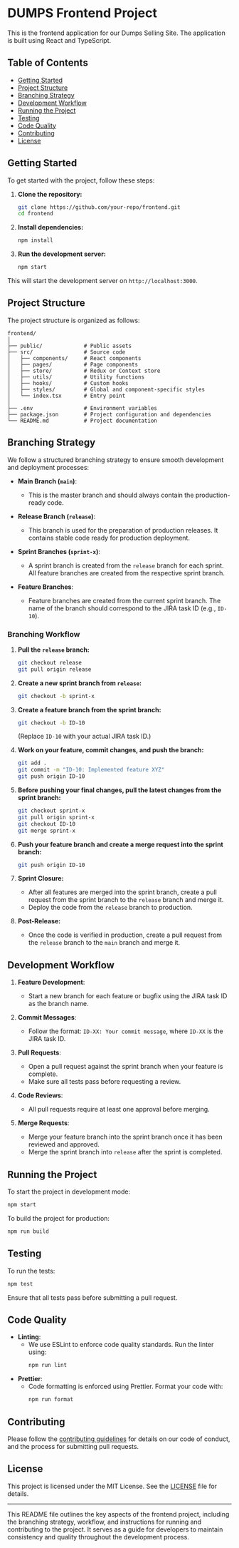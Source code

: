 # DUMPS Frontend Project

This is the frontend application for our Dumps Selling Site. The application is built using React and TypeScript.

## Table of Contents

- [Getting Started](#getting-started)
- [Project Structure](#project-structure)
- [Branching Strategy](#branching-strategy)
- [Development Workflow](#development-workflow)
- [Running the Project](#running-the-project)
- [Testing](#testing)
- [Code Quality](#code-quality)
- [Contributing](#contributing)
- [License](#license)

## Getting Started

To get started with the project, follow these steps:

1. **Clone the repository:**
   ```bash
   git clone https://github.com/your-repo/frontend.git
   cd frontend
   ```

2. **Install dependencies:**
   ```bash
   npm install
   ```

3. **Run the development server:**
   ```bash
   npm start
   ```

This will start the development server on `http://localhost:3000`.

## Project Structure

The project structure is organized as follows:

```
frontend/
│
├── public/             # Public assets
├── src/                # Source code
│   ├── components/     # React components
│   ├── pages/          # Page components
│   ├── store/          # Redux or Context store
│   ├── utils/          # Utility functions
│   ├── hooks/          # Custom hooks
│   ├── styles/         # Global and component-specific styles
│   └── index.tsx       # Entry point
│
├── .env                # Environment variables
├── package.json        # Project configuration and dependencies
└── README.md           # Project documentation
```

## Branching Strategy

We follow a structured branching strategy to ensure smooth development and deployment processes:

- **Main Branch (`main`)**: 
  - This is the master branch and should always contain the production-ready code.
  
- **Release Branch (`release`)**: 
  - This branch is used for the preparation of production releases. It contains stable code ready for production deployment.
  
- **Sprint Branches (`sprint-x`)**:
  - A sprint branch is created from the `release` branch for each sprint. All feature branches are created from the respective sprint branch.
  
- **Feature Branches**:
  - Feature branches are created from the current sprint branch. The name of the branch should correspond to the JIRA task ID (e.g., `ID-10`).

### Branching Workflow

1. **Pull the `release` branch:**
   ```bash
   git checkout release
   git pull origin release
   ```

2. **Create a new sprint branch from `release`:**
   ```bash
   git checkout -b sprint-x
   ```

3. **Create a feature branch from the sprint branch:**
   ```bash
   git checkout -b ID-10
   ```
   (Replace `ID-10` with your actual JIRA task ID.)

4. **Work on your feature, commit changes, and push the branch:**
   ```bash
   git add .
   git commit -m "ID-10: Implemented feature XYZ"
   git push origin ID-10
   ```

5. **Before pushing your final changes, pull the latest changes from the sprint branch:**
   ```bash
   git checkout sprint-x
   git pull origin sprint-x
   git checkout ID-10
   git merge sprint-x
   ```

6. **Push your feature branch and create a merge request into the sprint branch:**
   ```bash
   git push origin ID-10
   ```

7. **Sprint Closure:**
   - After all features are merged into the sprint branch, create a pull request from the sprint branch to the `release` branch and merge it.
   - Deploy the code from the `release` branch to production.

8. **Post-Release:**
   - Once the code is verified in production, create a pull request from the `release` branch to the `main` branch and merge it.

## Development Workflow

1. **Feature Development**: 
   - Start a new branch for each feature or bugfix using the JIRA task ID as the branch name.
   
2. **Commit Messages**:
   - Follow the format: `ID-XX: Your commit message`, where `ID-XX` is the JIRA task ID.

3. **Pull Requests**:
   - Open a pull request against the sprint branch when your feature is complete.
   - Make sure all tests pass before requesting a review.

4. **Code Reviews**:
   - All pull requests require at least one approval before merging.

5. **Merge Requests**:
   - Merge your feature branch into the sprint branch once it has been reviewed and approved.
   - Merge the sprint branch into `release` after the sprint is completed.

## Running the Project

To start the project in development mode:

```bash
npm start
```

To build the project for production:

```bash
npm run build
```

## Testing

To run the tests:

```bash
npm test
```

Ensure that all tests pass before submitting a pull request.

## Code Quality

- **Linting**: 
  - We use ESLint to enforce code quality standards. Run the linter using:
    ```bash
    npm run lint
    ```
- **Prettier**:
  - Code formatting is enforced using Prettier. Format your code with:
    ```bash
    npm run format
    ```

## Contributing

Please follow the [contributing guidelines](CONTRIBUTING.md) for details on our code of conduct, and the process for submitting pull requests.

## License

This project is licensed under the MIT License. See the [LICENSE](LICENSE) file for details.

---

This README file outlines the key aspects of the frontend project, including the branching strategy, workflow, and instructions for running and contributing to the project. It serves as a guide for developers to maintain consistency and quality throughout the development process.
